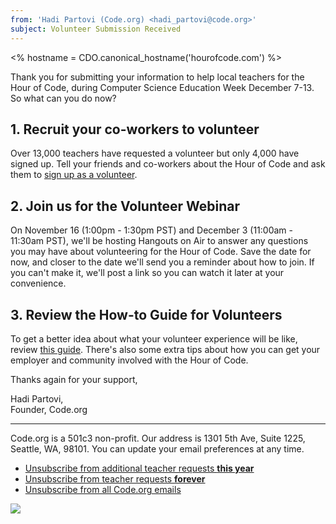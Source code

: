 ```yaml
---
from: 'Hadi Partovi (Code.org) <hadi_partovi@code.org>'
subject: Volunteer Submission Received
---
```

<% hostname = CDO.canonical_hostname('hourofcode.com') %>

Thank you for submitting your information to help local teachers for the Hour of Code, during Computer Science Education Week December 7-13. So what can you do now?

## 1. Recruit your co-workers to volunteer
Over 13,000 teachers have requested a volunteer but only 4,000 have signed up. Tell your friends and co-workers about the Hour of Code and ask them to [sign up as a volunteer](https://code.org/volunteer/engineer).

## 2. Join us for the Volunteer Webinar
On November 16 (1:00pm - 1:30pm PST) and December 3 (11:00am - 11:30am PST), we'll be hosting Hangouts on Air to answer any questions you may have about volunteering for the Hour of Code. Save the date for now, and closer to the date we'll send you a reminder about how to join. If you can't make it, we'll post a link so you can watch it later at your convenience.

## 3. Review the How-to Guide for Volunteers
To get a better idea about what your volunteer experience will be like, review [this guide](https://hourofcode.com/us/how-to/volunteers). There's also some extra tips about how you can get your employer and community involved with the Hour of Code.

Thanks again for your support,

Hadi Partovi,<br/>
Founder, Code.org

<hr/>

Code.org is a 501c3 non-profit. Our address is 1301 5th Ave, Suite 1225, Seattle, WA, 98101. You can update your email preferences at any time.

- [Unsubscribe from additional teacher requests **this year**](<%= update_preferences %>)
- [Unsubscribe from teacher requests **forever**](<%= update_preferences %>)
- [Unsubscribe from all Code.org emails](<%= unsubscribe_link %>)

![](<%= tracking_pixel %>)
